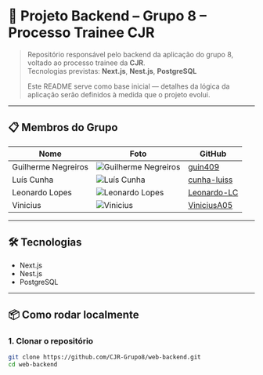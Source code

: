 # 🧰 Projeto Backend – Grupo 8 – Processo Trainee CJR

> Repositório responsável pelo backend da aplicação do grupo 8, voltado ao processo trainee da **CJR**.  
> Tecnologias previstas: **Next.js**, **Nest.js**, **PostgreSQL**
>  
> Este README serve como base inicial — detalhes da lógica da aplicação serão definidos à medida que o projeto evolui.

---

## 📋 Membros do Grupo

| Nome            | Foto                                     | GitHub          |
|------------------|------------------------------------------|------------------|
| Guilherme Negreiros          | ![Guilherme Negreiros](https://avatars.githubusercontent.com/u/166563802?v=4) | [guin409](https://github.com/guin409) | 
| Luís Cunha           | ![Luís Cunha](https://avatars.githubusercontent.com/u/87036806?v=4) | [cunha-luiss](https://github.com/cunha-luiss) |
| Leonardo Lopes         | ![Leonardo Lopes](https://avatars.githubusercontent.com/u/107566329?v=4) | [Leonardo-LC](https://github.com/Leonardo-LC) |
| Vinicius           | ![Vinicius](https://avatars.githubusercontent.com/u/227692461?v=4) | [ViniciusA05](https://github.com/ViniciusA05) |

---

## 🛠️ Tecnologias

- Next.js 
- Nest.js 
- PostgreSQL

---

## 📦 Como rodar localmente

### 1. Clonar o repositório  
```bash
git clone https://github.com/CJR-Grupo8/web-backend.git
cd web-backend
